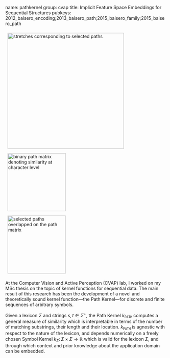 name: pathkernel
group: cvap
title: Implicit Feature Space Embeddings for Sequential Structures
pubkeys: 2012_baisero_encoding;2013_baisero_path;2015_baisero_family;2015_baisero_path


<div class="pull-right" style="width:26em">
  <img src="/static/img/pathkernel_stretches.png"
    alt="stretches corresponding to selected paths"
    style="width:26em;padding:.5em;"/>
  <img src="/static/img/pathkernel_intuition.png"
    alt="binary path matrix denoting similarity at character level"
    class="pull-left"
    style="width:13em;padding:.5em;"/>
  <img src="/static/img/pathkernel.png"
    alt="selected paths overlapped on the path matrix"
    class="pull-right"
    style="width:13em;padding:.5em;"/>
</div>

At the Computer Vision and Active Perception (CVAP) lab, I worked on my MSc
thesis on the topic of kernel functions for sequential data.  The main result
of this research has been the development of a novel and theoretically sound
kernel function&mdash;the Path Kernel&mdash;for discrete and finite sequences
of arbitrary symbols.

Given a lexicon $\Sigma$ and strings $s, t \in \Sigma^+$, the Path Kernel
$k_\texttt{PATH}$ computes a general measure of similarity which is
interpretable in terms of the number of matching substrings, their length and
their location.  $k_\texttt{PATH}$ is agnostic with respect to the nature of
the lexicon, and depends numerically on a freely chosen Symbol Kernel
$k_\Sigma\colon \Sigma\times\Sigma\to\mathbb{R}$ which is valid for the lexicon
$\Sigma$, and through which context and prior knowledge about the application
domain can be embedded.
